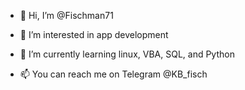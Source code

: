 - 👋 Hi, I’m @Fischman71
- 👀 I’m interested in app development
- 🌱 I’m currently learning linux, VBA, SQL, and Python

- 📫 You can reach me on Telegram @KB_fisch

<!---
Fischman71/Fischman71 is a ✨ special ✨ repository because its `README.md` (this file) appears on your GitHub profile.
You can click the Preview link to take a look at your changes.
--->
